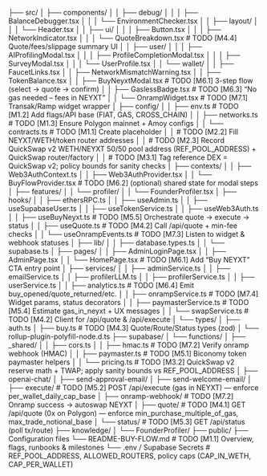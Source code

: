 ├── src/
│   ├── components/
│   │   ├── debug/
│   │   │   ├── BalanceDebugger.tsx
│   │   │   └── EnvironmentChecker.tsx
│   │   ├── layout/
│   │   │   └── Header.tsx
│   │   ├── ui/
│   │   │   ├── Button.tsx
│   │   │   ├── NetworkIndicator.tsx
│   │   │   └── QuoteBreakdown.tsx                 # TODO [M4.4] Quote/fees/slippage summary UI
│   │   ├── user/
│   │   │   ├── AIProfilingModal.tsx
│   │   │   ├── ProfileCompletionModal.tsx
│   │   │   ├── SurveyModal.tsx
│   │   │   └── UserProfile.tsx
│   │   └── wallet/
│   │       ├── FaucetLinks.tsx
│   │       ├── NetworkMismatchWarning.tsx
│   │       ├── TokenBalance.tsx
│   │       ├── BuyNeyxtModal.tsx                  # TODO [M6.1] 3-step flow (select → quote → confirm)
│   │       ├── GaslessBadge.tsx                   # TODO [M6.3] “No gas needed – fees in NEYXT”
│   │       └── OnrampWidget.tsx                   # TODO [M7.1] Transak/Ramp widget wrapper
│   ├── config/
│   │   ├── env.ts                                 # TODO [M1.2] Add flags/API base (FIAT, GAS, CROSS_CHAIN)
│   │   ├── networks.ts                            # TODO [M1.3] Ensure Polygon mainnet + Amoy configs
│   │   └── contracts.ts                           # TODO [M1.1] Create placeholder
│   │                                              # TODO [M2.2] Fill NEYXT/WETH/token router addresses
│   │                                              # TODO [M2.3] Record QuickSwap v2 WETH/NEYXT 50/50 pool address (REF_POOL_ADDRESS) + QuickSwap router/factory
│   │                                              # TODO [M3.1] Tag reference DEX = QuickSwap v2; policy bounds for sanity checks
│   ├── contexts/
│   │   ├── Web3AuthContext.ts
│   │   ├── Web3AuthProvider.tsx
│   │   └── BuyFlowProvider.tsx                    # TODO [M6.2] (optional) shared state for modal steps
│   ├── features/
│   │   └── profiler/
│   │       └── FounderProfiler.tsx
│   ├── hooks/
│   │   ├── ethersRPC.ts
│   │   ├── useAdmin.ts
│   │   ├── useSupabaseUser.ts
│   │   ├── useTokenService.ts
│   │   ├── useWeb3Auth.ts
│   │   ├── useBuyNeyxt.ts                         # TODO [M5.5] Orchestrate quote → execute → status
│   │   ├── useQuote.ts                            # TODO [M4.2] Call /api/quote + min-fee checks
│   │   └── useOnrampEvents.ts                     # TODO [M7.3] Listen to widget & webhook statuses
│   ├── lib/
│   │   ├── database.types.ts
│   │   └── supabase.ts
│   ├── pages/
│   │   ├── AdminLoginPage.tsx
│   │   ├── AdminPage.tsx
│   │   └── HomePage.tsx                           # TODO [M6.1] Add “Buy NEYXT” CTA entry point
│   ├── services/
│   │   ├── adminService.ts
│   │   ├── emailService.ts
│   │   ├── profilerLLM.ts
│   │   ├── profilerService.ts
│   │   ├── userService.ts
│   │   ├── analytics.ts                           # TODO [M6.4] Emit buy_opened/quote_returned/etc.
│   │   ├── onrampService.ts                       # TODO [M7.4] Widget params, status decorators
│   │   ├── paymasterService.ts                    # TODO [M5.4] Estimate gas_in_neyxt + UX messages
│   │   └── swapService.ts                         # TODO [M4.2] Client for /api/quote & /api/execute
│   └── types/
│       ├── auth.ts
│       ├── buy.ts                                 # TODO [M4.3] Quote/Route/Status types (zod)
│       └── rollup-plugin-polyfill-node.d.ts
├── supabase/
│   └── functions/
│       ├── _shared/
│       │   ├── cors.ts
│       │   ├── hmac.ts                            # TODO [M7.2] Verify onramp webhook (HMAC)
│       │   ├── paymaster.ts                       # TODO [M5.1] Biconomy token paymaster helpers
│       │   └── pricing.ts                         # TODO [M3.2] QuickSwap v2 reserve math + TWAP; apply sanity bounds vs REF_POOL_ADDRESS
│       ├── openai-chat/
│       ├── send-approval-email/
│       ├── send-welcome-email/
│       ├── execute/                               # TODO [M5.2] POST /api/execute (gas in NEYXT) — enforce per_wallet_daily_cap_base
│       ├── onramp-webhook/                        # TODO [M7.2] Onramp success → autoswap NEYXT
│       ├── quote/                                 # TODO [M4.1] GET /api/quote (0x on Polygon) — enforce min_purchase_multiple_of_gas, max_trade_notional_base
│       └── status/                                # TODO [M5.3] GET /api/status (poll tx/route)
├── knowledge/
│   └── FounderProfiler/
├── public/
├── Configuration files
└── README-BUY-FLOW.md                              # TODO [M1.1] Overview, flags, runbooks & milestones
└── .env / Supabase Secrets                # REF_POOL_ADDRESS, ALLOWED_ROUTERS, policy caps (CAP_IN_WETH, CAP_PER_WALLET)